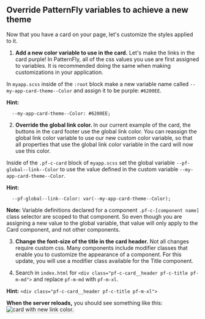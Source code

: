 ## Override PatternFly variables to achieve a new theme
 
Now that you have a card on your page, let's customize the styles applied to it.
 
1) <strong>Add a new color variable to use in the card.</strong> Let's make the links in the card purple! In PatternFly, all of the css values you use are first assigned to variables. It is recommended doing the same when making customizations in your application.
 
In `myapp.scss` inside of the `:root` block make a new variable name called `--my-app-card-theme--Color` and assign it to be purple: `#6200EE`.
 
<strong>Hint:</strong> 
```
  --my-app-card-theme--Color: #6200EE;
```
 
2) <strong>Override the global link color. </strong> In our current example of the card, the buttons in the card footer use the global link color. You can reassign the global link color variable to use our new custom color variable, so that all properties that use the global link color variable in the card will now use this color.
 
Inside of the `.pf-c-card` block of `myapp.scss` set the global variable `--pf-global--link--Color` to use the value defined in the custom variable `--my-app-card-theme--Color`. 
 
<strong>Hint:</strong>
```
  --pf-global--link--Color: var(--my-app-card-theme--Color);
```
 
<strong>Note:</strong> Variable definitions declared for a component `.pf-c-[component name]` class selector are scoped to that component. So even though you are assigning a new value to the global variable, that value will only apply to the Card component, and not other components.
 
3) <strong>Change the font-size of the title in the card header.</strong> Not all changes require custom css. Many components include modifier classes that enable you to customize the appearance of a component. For this update, you will use a modifier class available for the Title component. 
 
4) Search in `index.html` for `<div class="pf-c-card__header pf-c-title pf-m-md">` and replace `pf-m-md` with `pf-m-xl`.
 
<strong>Hint:</strong> `<div class="pf-c-card__header pf-c-title pf-m-xl">`
 
<strong>When the server reloads,</strong> you should see something like this:
<img src="override-extend-variables/assets/devconf-artboard-2.png" alt="card with new link color." style="box-shadow: rgba(3, 3, 3, 0.2) 0px 1.25px 2.5px 0px;" />
